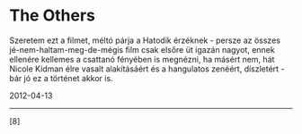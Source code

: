 # The Others

Szeretem ezt a filmet, méltó párja a Hatodik érzéknek - persze az összes jé-nem-haltam-meg-de-mégis film csak elsőre üt igazán nagyot, ennek ellenére kellemes a csattanó fényében is megnézni, ha másért nem, hát Nicole Kidman élre vasalt alakításáért és a hangulatos zenéért, díszletért - bár jó ez a történet akkor is.

2012-04-13 

----

[8]